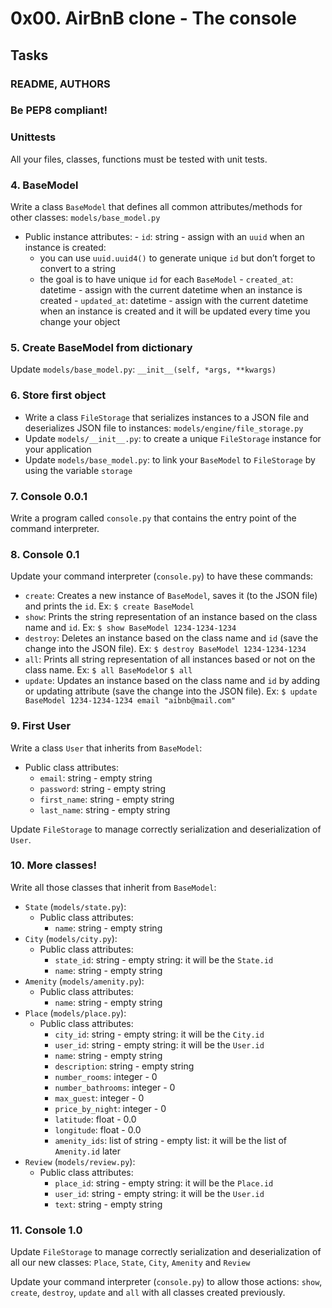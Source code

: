 # 0x00. AirBnB clone - The console
## Tasks
###  README, AUTHORS

###  Be PEP8 compliant!

###  Unittests
All your files, classes, functions must be tested with unit tests.
### 4. BaseModel

Write a class  `BaseModel`  that defines all common attributes/methods for other classes: `models/base_model.py`

 -   Public instance attributes:
    -   `id`: string - assign with an  `uuid`  when an instance is created:
        -   you can use  `uuid.uuid4()`  to generate unique  `id`  but don’t forget to convert to a string
        -   the goal is to have unique  `id`  for each  `BaseModel`
    -   `created_at`: datetime - assign with the current datetime when an instance is created
    -   `updated_at`: datetime - assign with the current datetime when an instance is created and it will be updated every time you change your object
  
### 5. Create BaseModel from dictionary
Update  `models/base_model.py`:
`__init__(self, *args, **kwargs)`
### 6. Store first object
 - Write a class  `FileStorage`  that serializes instances to a JSON file and deserializes JSON file to instances:
`models/engine/file_storage.py`
 - Update `models/__init__.py`: to create a unique `FileStorage` instance for your application
 - Update `models/base_model.py`: to link your `BaseModel` to `FileStorage` by using the variable `storage`
### 7. Console 0.0.1

Write a program called  `console.py`  that contains the entry point of the command interpreter.
### 8. Console 0.1

Update your command interpreter (`console.py`) to have these commands:

 - `create`: Creates a new instance of `BaseModel`, saves it (to the JSON file) and prints the `id`. Ex: `$ create BaseModel`
 - `show`: Prints the string representation of an instance based on the class name and `id`. Ex: `$ show BaseModel 1234-1234-1234`
 - `destroy`: Deletes an instance based on the class name and `id` (save the change into the JSON file). Ex: `$ destroy BaseModel 1234-1234-1234`
 - `all`: Prints all string representation of all instances based or not on the class name. Ex: `$ all BaseModel`or `$ all`
 - `update`: Updates an instance based on the class name and `id` by adding or updating attribute (save the change into the JSON file). Ex: `$ update BaseModel 1234-1234-1234 email "aibnb@mail.com"`
 ### 9. First User

Write a class  `User`  that inherits from  `BaseModel`:
-   Public class attributes:
    -   `email`: string - empty string
    -   `password`: string - empty string
    -   `first_name`: string - empty string
    -   `last_name`: string - empty string

Update  `FileStorage`  to manage correctly serialization and deserialization of  `User`.
### 10. More classes!

Write all those classes that inherit from  `BaseModel`:

-   `State`  (`models/state.py`):
    -   Public class attributes:
        -   `name`: string - empty string
-   `City`  (`models/city.py`):
    -   Public class attributes:
        -   `state_id`: string - empty string: it will be the  `State.id`
        -   `name`: string - empty string
-   `Amenity`  (`models/amenity.py`):
    -   Public class attributes:
        -   `name`: string - empty string
-   `Place`  (`models/place.py`):
    -   Public class attributes:
        -   `city_id`: string - empty string: it will be the  `City.id`
        -   `user_id`: string - empty string: it will be the  `User.id`
        -   `name`: string - empty string
        -   `description`: string - empty string
        -   `number_rooms`: integer - 0
        -   `number_bathrooms`: integer - 0
        -   `max_guest`: integer - 0
        -   `price_by_night`: integer - 0
        -   `latitude`: float - 0.0
        -   `longitude`: float - 0.0
        -   `amenity_ids`: list of string - empty list: it will be the list of  `Amenity.id`  later
-   `Review`  (`models/review.py`):
    -   Public class attributes:
        -   `place_id`: string - empty string: it will be the  `Place.id`
        -   `user_id`: string - empty string: it will be the  `User.id`
        -   `text`: string - empty string
### 11. Console 1.0

Update  `FileStorage`  to manage correctly serialization and deserialization of all our new classes:  `Place`,  `State`,  `City`,  `Amenity`  and  `Review`

Update your command interpreter (`console.py`) to allow those actions:  `show`,  `create`,  `destroy`,  `update`  and  `all`  with all classes created previously.


